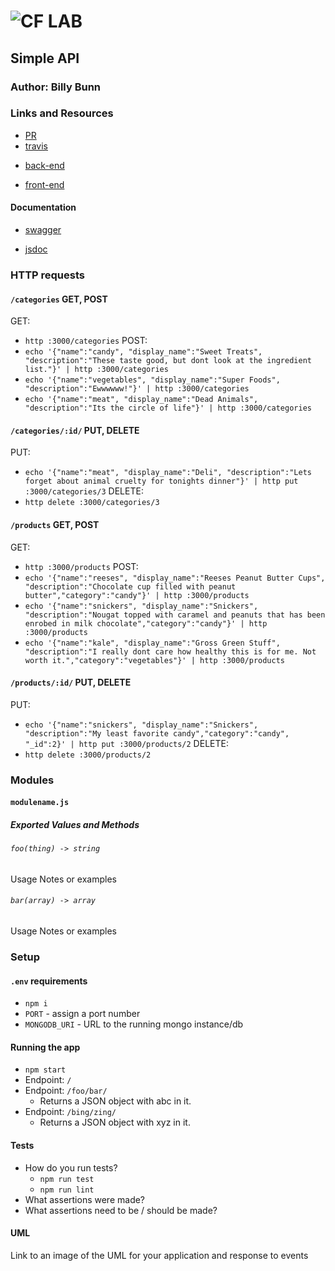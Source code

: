 ![CF](http://i.imgur.com/7v5ASc8.png) LAB
=================================================

<!-- LINKS -->
<!-- Replace the link for each in brackets below -->
<!-- PR (working into submission) -->
[1]: http://xyz.com
<!-- travis build -->
[2]: https://www.travis-ci.com/YOUR_ORG_NAME/REPO_NAME
<!-- back-end -->
[3]: http://xyz.com
<!-- front-end -->
[4]: http://xyz.com
<!-- swagger -->
[5]: http://xyz.com
<!-- jsdoc-->
[6]: heroku-link/docs 

## Simple API

### Author: Billy Bunn

### Links and Resources
* [PR][1]
* [travis][2]
<!-- (when applicable) -->
* [back-end][3]
<!-- (when applicable) -->
* [front-end][4]

#### Documentation
<!-- API assignments only -->
* [swagger][5]
<!-- (All assignments) -->
* [jsdoc][6]

### HTTP requests
#### `/categories` GET, POST
GET: 
* `http :3000/categories`
POST: 
* `echo '{"name":"candy", "display_name":"Sweet Treats", "description":"These taste good, but dont look at the ingredient list."}' | http :3000/categories`
* `echo '{"name":"vegetables", "display_name":"Super Foods", "description":"Ewwwwww!"}' | http :3000/categories`
* `echo '{"name":"meat", "display_name":"Dead Animals", "description":"Its the circle of life"}' | http :3000/categories`

#### `/categories/:id/` PUT, DELETE
PUT: 
* `echo '{"name":"meat", "display_name":"Deli", "description":"Lets forget about animal cruelty for tonights dinner"}' | http put :3000/categories/3`
DELETE: 
* `http delete :3000/categories/3`

#### `/products` GET, POST
GET:
* `http :3000/products`
POST:
* `echo '{"name":"reeses", "display_name":"Reeses Peanut Butter Cups", "description":"Chocolate cup filled with peanut butter","category":"candy"}' | http :3000/products`
* `echo '{"name":"snickers", "display_name":"Snickers", "description":"Nougat topped with caramel and peanuts that has been enrobed in milk chocolate","category":"candy"}' | http :3000/products`
* `echo '{"name":"kale", "display_name":"Gross Green Stuff", "description":"I really dont care how healthy this is for me. Not worth it.","category":"vegetables"}' | http :3000/products`

#### `/products/:id/` PUT, DELETE
PUT: 
* `echo '{"name":"snickers", "display_name":"Snickers", "description":"My least favorite candy","category":"candy", "_id":2}' | http put :3000/products/2`
DELETE: 
* `http delete :3000/products/2`







### Modules
#### `modulename.js`
##### Exported Values and Methods

###### `foo(thing) -> string`
<!-- If you finished everything, you should be able to copy/paste the lab requirements and put them in present tense. -->
Usage Notes or examples

###### `bar(array) -> array`
Usage Notes or examples

### Setup
#### `.env` requirements
* `npm i`
* `PORT` - assign a port number
* `MONGODB_URI` - URL to the running mongo instance/db


#### Running the app
* `npm start`
* Endpoint: `/`
* Endpoint: `/foo/bar/`
  * Returns a JSON object with abc in it.
* Endpoint: `/bing/zing/`
  * Returns a JSON object with xyz in it.
  
#### Tests
* How do you run tests?
  * `npm run test`
  * `npm run lint`
* What assertions were made?
* What assertions need to be / should be made?

#### UML
Link to an image of the UML for your application and response to events
